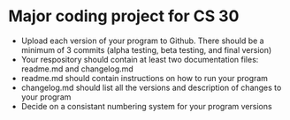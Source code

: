 # Major coding project for CS 30
* Upload each version of your program to Github. There should be a minimum of 3 commits (alpha testing, beta testing, and final version)
* Your respository should contain at least two documentation files: readme.md and changelog.md
* readme.md should contain instructions on how to run your program
* changelog.md should list all the versions and description of changes to your program
* Decide on a consistant numbering system for your program versions


